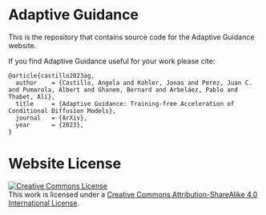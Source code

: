 # Adaptive Guidance

This is the repository that contains source code for the Adaptive Guidance website.

If you find Adaptive Guidance useful for your work please cite:
```
@article{castillo2023ag,
  author    = {Castillo, Angela and Kohler, Jonas and Perez, Juan C. and Pumarola, Albert and Ghanem, Bernard and Arbeláez, Pablo and Thabet, Ali},
  title     = {Adaptive Guidance: Training-free Acceleration of Conditional Diffusion Models},
  journal   = {ArXiv},
  year      = {2023},
}
```

# Website License
<a rel="license" href="http://creativecommons.org/licenses/by-sa/4.0/"><img alt="Creative Commons License" style="border-width:0" src="https://i.creativecommons.org/l/by-sa/4.0/88x31.png" /></a><br />This work is licensed under a <a rel="license" href="http://creativecommons.org/licenses/by-sa/4.0/">Creative Commons Attribution-ShareAlike 4.0 International License</a>.
